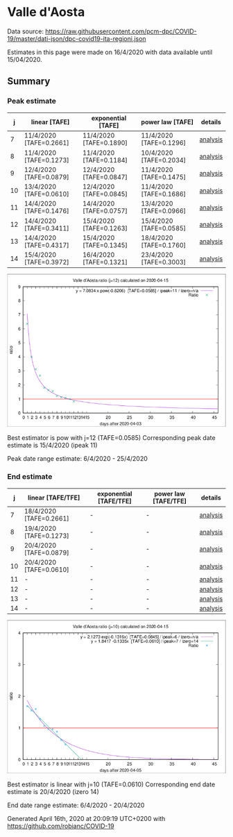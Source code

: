 # Valle d'Aosta


Data source: https://raw.githubusercontent.com/pcm-dpc/COVID-19/master/dati-json/dpc-covid19-ita-regioni.json

Estimates in this page were made on 16/4/2020 with data available until 15/04/2020.


## Summary 

### Peak estimate 
|j|linear [TAFE]|exponential [TAFE]|power law [TAFE]|details|
|---|----|-----------|---------|-------|
|7|11/4/2020 [TAFE=0.2661]|11/4/2020 [TAFE=0.1890]|11/4/2020 [TAFE=0.1296]|[analysis](COVID-19_valle_d'aosta_j7_2020-04-15.md)|
|8|11/4/2020 [TAFE=0.1273]|11/4/2020 [TAFE=0.1184]|10/4/2020 [TAFE=0.2034]|[analysis](COVID-19_valle_d'aosta_j8_2020-04-15.md)|
|9|12/4/2020 [TAFE=0.0879]|12/4/2020 [TAFE=0.0847]|11/4/2020 [TAFE=0.1475]|[analysis](COVID-19_valle_d'aosta_j9_2020-04-15.md)|
|10|13/4/2020 [TAFE=0.0610]|12/4/2020 [TAFE=0.0845]|11/4/2020 [TAFE=0.1686]|[analysis](COVID-19_valle_d'aosta_j10_2020-04-15.md)|
|11|14/4/2020 [TAFE=0.1476]|14/4/2020 [TAFE=0.0757]|13/4/2020 [TAFE=0.0966]|[analysis](COVID-19_valle_d'aosta_j11_2020-04-15.md)|
|12|14/4/2020 [TAFE=0.3411]|15/4/2020 [TAFE=0.1263]|15/4/2020 [TAFE=0.0585]|[analysis](COVID-19_valle_d'aosta_j12_2020-04-15.md)|
|13|14/4/2020 [TAFE=0.4317]|15/4/2020 [TAFE=0.1345]|18/4/2020 [TAFE=0.1760]|[analysis](COVID-19_valle_d'aosta_j13_2020-04-15.md)|
|14|15/4/2020 [TAFE=0.3972]|16/4/2020 [TAFE=0.1321]|23/4/2020 [TAFE=0.3003]|[analysis](COVID-19_valle_d'aosta_j14_2020-04-15.md)|

![best peak estimate](COVID-19_valle_d'aosta_j12_2020-04-15.png)

Best estimator is pow with j=12 (TAFE=0.0585)
Corresponding peak date estimate is 15/4/2020 (ipeak 11)


Peak date range estimate: 6/4/2020 - 25/4/2020

### End estimate 
|j|linear [TAFE/TFE]|exponential [TAFE/TFE]|power law [TAFE/TFE]|details|
|---|----|-----------|---------|-------|
|7|18/4/2020 [TAFE=0.2661]|-|-|[analysis](COVID-19_valle_d'aosta_j7_2020-04-15.md)|
|8|19/4/2020 [TAFE=0.1273]|-|-|[analysis](COVID-19_valle_d'aosta_j8_2020-04-15.md)|
|9|20/4/2020 [TAFE=0.0879]|-|-|[analysis](COVID-19_valle_d'aosta_j9_2020-04-15.md)|
|10|20/4/2020 [TAFE=0.0610]|-|-|[analysis](COVID-19_valle_d'aosta_j10_2020-04-15.md)|
|11|-|-|-|[analysis](COVID-19_valle_d'aosta_j11_2020-04-15.md)|
|12|-|-|-|[analysis](COVID-19_valle_d'aosta_j12_2020-04-15.md)|
|13|-|-|-|[analysis](COVID-19_valle_d'aosta_j13_2020-04-15.md)|
|14|-|-|-|[analysis](COVID-19_valle_d'aosta_j14_2020-04-15.md)|

![best zero estimate](COVID-19_valle_d'aosta_j10_2020-04-15.png)

Best estimator is linear with j=10 (TAFE=0.0610)
Corresponding end date estimate is 20/4/2020 (izero 14)


End date range estimate: 6/4/2020 - 20/4/2020

Generated April 16th, 2020 at 20:09:19 UTC+0200 with https://github.com/robianc/COVID-19
